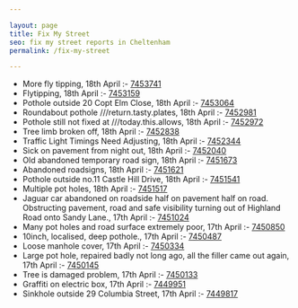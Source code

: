 ```yaml
---

layout: page
title: Fix My Street
seo: fix my street reports in Cheltenham
permalink: /fix-my-street

---
```


<!-- fix_marker starts -->

- More fly tipping, 18th April :- [7453741](https://www.fixmystreet.com/report/7453741)
- Flytipping, 18th April :- [7453159](https://www.fixmystreet.com/report/7453159)
- Pothole outside 20 Copt Elm Close, 18th April :- [7453064](https://www.fixmystreet.com/report/7453064)
- Roundabout pothole ///return.tasty.plates, 18th April :- [7452981](https://www.fixmystreet.com/report/7452981)
- Pothole still not fixed at ///today.this.allows, 18th April :- [7452972](https://www.fixmystreet.com/report/7452972)
- Tree limb broken off, 18th April :- [7452838](https://www.fixmystreet.com/report/7452838)
- Traffic Light Timings Need Adjusting, 18th April :- [7452344](https://www.fixmystreet.com/report/7452344)
- Sick on pavement from night out, 18th April :- [7452040](https://www.fixmystreet.com/report/7452040)
- Old abandoned temporary road sign, 18th April :- [7451673](https://www.fixmystreet.com/report/7451673)
- Abandoned roadsigns, 18th April :- [7451621](https://www.fixmystreet.com/report/7451621)
- Pothole outside no.11 Castle Hill Drive, 18th April :- [7451541](https://www.fixmystreet.com/report/7451541)
- Multiple pot holes, 18th April :- [7451517](https://www.fixmystreet.com/report/7451517)
- Jaguar car abandoned on roadside half on pavement half on road. Obstructing pavement, road and safe visibility turning out of Highland Road onto Sandy Lane., 17th April :- [7451024](https://www.fixmystreet.com/report/7451024)
- Many pot holes and road surface extremely poor, 17th April :- [7450850](https://www.fixmystreet.com/report/7450850)
- 10inch, localised, deep pothole., 17th April :- [7450487](https://www.fixmystreet.com/report/7450487)
- Loose manhole cover, 17th April :- [7450334](https://www.fixmystreet.com/report/7450334)
- Large pot hole, repaired badly not long ago, all the filler came out again, 17th April :- [7450145](https://www.fixmystreet.com/report/7450145)
- Tree is damaged problem, 17th April :- [7450133](https://www.fixmystreet.com/report/7450133)
- Graffiti on electric box, 17th April :- [7449951](https://www.fixmystreet.com/report/7449951)
- Sinkhole outside 29 Columbia Street, 17th April :- [7449817](https://www.fixmystreet.com/report/7449817)

<!-- fix_marker ends -->